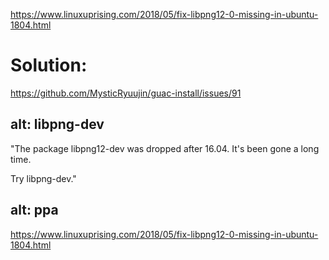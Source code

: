 
https://www.linuxuprising.com/2018/05/fix-libpng12-0-missing-in-ubuntu-1804.html

# Solution:
https://github.com/MysticRyuujin/guac-install/issues/91


## alt: libpng-dev
"The package libpng12-dev was dropped after 16.04. It's been gone a long time.

Try libpng-dev."

## alt: ppa
https://www.linuxuprising.com/2018/05/fix-libpng12-0-missing-in-ubuntu-1804.html

